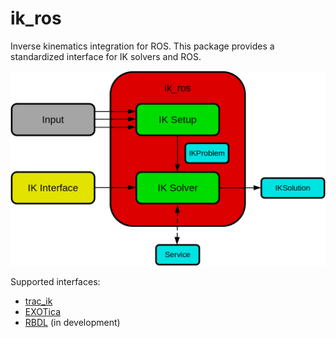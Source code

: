 # ik_ros

Inverse kinematics integration for ROS. This package provides a
standardized interface for IK solvers and ROS.

![alt text](https://raw.githubusercontent.com/cmower/ik_ros/master/doc/ik_ros_sys_overview.png?token=GHSAT0AAAAAABRI27ND4GWNUSHRKSDVTQ3KYSBBN3Q)

Supported interfaces:
* [trac_ik](https://bitbucket.org/traclabs/trac_ik.git)
* [EXOTica](https://github.com/ipab-slmc/exotica)
* [RBDL](https://rbdl.github.io/) (in development)
